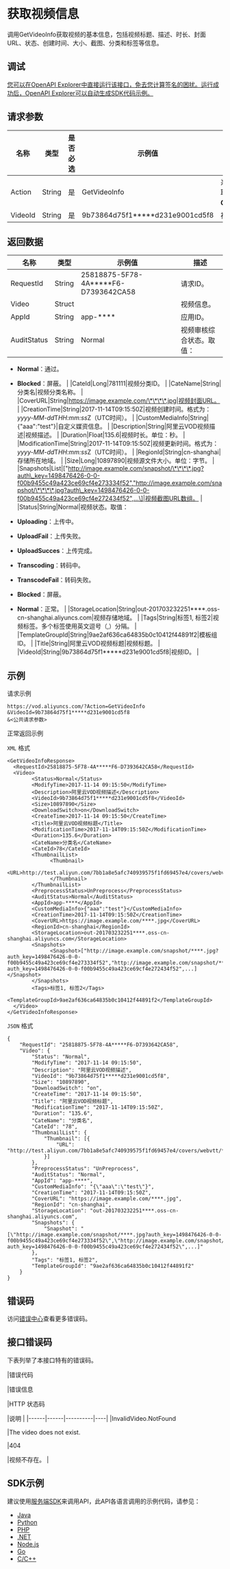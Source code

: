 # 获取视频信息

调用GetVideoInfo获取视频的基本信息，包括视频标题、描述、时长、封面URL、状态、创建时间、大小、截图、分类和标签等信息。

## 调试

[您可以在OpenAPI Explorer中直接运行该接口，免去您计算签名的困扰。运行成功后，OpenAPI Explorer可以自动生成SDK代码示例。](https://api.aliyun.com/#product=vod&api=GetVideoInfo&type=RPC&version=2017-03-21)

## 请求参数

|名称|类型|是否必选|示例值|描述|
|--|--|----|---|--|
|Action|String|是|GetVideoInfo|系统规定参数。取值：**GetVideoInfo**。 |
|VideoId|String|是|9b73864d75f1\*\*\*\*\*d231e9001cd5f8|视频ID。 |

## 返回数据

|名称|类型|示例值|描述|
|--|--|---|--|
|RequestId|String|25818875-5F78-4A\*\*\*\*\*F6-D7393642CA58|请求ID。 |
|Video|Struct| |视频信息。 |
|AppId|String|app-\*\*\*\*|应用ID。 |
|AuditStatus|String|Normal|视频审核综合状态。取值：

 -   **Normal**：通过。
-   **Blocked**：屏蔽。 |
|CateId|Long|781111|视频分类ID。 |
|CateName|String|分类名|视频分类名称。 |
|CoverURL|String|https://image.example.com/\*\*\*\*.jpg|视频封面URL。 |
|CreationTime|String|2017-11-14T09:15:50Z|视频创建时间。格式为：*yyyy-MM-dd*T*HH:mm:ss*Z（UTC时间）。 |
|CustomMediaInfo|String|\{"aaa":"test"\}|自定义媒资信息。 |
|Description|String|阿里云VOD视频描述|视频描述。 |
|Duration|Float|135.6|视频时长。单位：秒。 |
|ModificationTime|String|2017-11-14T09:15:50Z|视频更新时间。格式为：*yyyy-MM-dd*T*HH:mm:ss*Z（UTC时间）。 |
|RegionId|String|cn-shanghai|存储所在地域。 |
|Size|Long|10897890|视频源文件大小。单位：字节。 |
|Snapshots|List|\["http://image.example.com/snapshot/\*\*\*\*.jpg?auth\_key=1498476426-0-0-f00b9455c49a423ce69cf4e273334f52","http://image.example.com/snapshot/\*\*\*\*.jpg?auth\_key=1498476426-0-0-f00b9455c49a423ce69cf4e272434f52",...\]|视频截图URL数组。 |
|Status|String|Normal|视频状态。取值：

 -   **Uploading**：上传中。
-   **UploadFail**：上传失败。
-   **UploadSucces**：上传完成。
-   **Transcoding**：转码中。
-   **TranscodeFail**：转码失败。
-   **Blocked**：屏蔽。
-   **Normal**：正常。 |
|StorageLocation|String|out-201703232251\*\*\*\*.oss-cn-shanghai.aliyuncs.com|视频存储地域。 |
|Tags|String|标签1, 标签2|视频标签。多个标签使用英文逗号（,）分隔。 |
|TemplateGroupId|String|9ae2af636ca64835b0c10412f44891f2|模板组ID。 |
|Title|String|阿里云VOD视频标题|视频标题。 |
|VideoId|String|9b73864d75f1\*\*\*\*\*d231e9001cd5f8|视频ID。 |

## 示例

请求示例

```
https://vod.aliyuncs.com/?Action=GetVideoInfo
&VideoId=9b73864d75f1*****d231e9001cd5f8
&<公共请求参数>
```

正常返回示例

`XML` 格式

```
<GetVideoInfoResponse>
  <RequestId>25818875-5F78-4A*****F6-D7393642CA58</RequestId>
  <Video>
        <Status>Normal</Status>
        <ModifyTime>2017-11-14 09:15:50</ModifyTime>
        <Description>阿里云VOD视频描述</Description>
        <VideoId>9b73864d75f1*****d231e9001cd5f8</VideoId>
        <Size>10897890</Size>
        <DownloadSwitch>on</DownloadSwitch>
        <CreateTime>2017-11-14 09:15:50</CreateTime>
        <Title>阿里云VOD视频标题</Title>
        <ModificationTime>2017-11-14T09:15:50Z</ModificationTime>
        <Duration>135.6</Duration>
        <CateName>分类名</CateName>
        <CateId>78</CateId>
        <ThumbnailList>
              <Thumbnail>
                    <URL>http://test.aliyun.com/7bb1a8e5afc740939575f1fd69457e4/covers/webvtt/****.vtt</URL>
              </Thumbnail>
        </ThumbnailList>
        <PreprocessStatus>UnPreprocess</PreprocessStatus>
        <AuditStatus>Normal</AuditStatus>
        <AppId>app-****</AppId>
        <CustomMediaInfo>{"aaa":"test"}</CustomMediaInfo>
        <CreationTime>2017-11-14T09:15:50Z</CreationTime>
        <CoverURL>https://image.example.com/****.jpg</CoverURL>
        <RegionId>cn-shanghai</RegionId>
        <StorageLocation>out-201703232251****.oss-cn-shanghai.aliyuncs.com</StorageLocation>
        <Snapshots>
              <Snapshot>["http://image.example.com/snapshot/****.jpg?auth_key=1498476426-0-0-f00b9455c49a423ce69cf4e273334f52","http://image.example.com/snapshot/****.jpg?auth_key=1498476426-0-0-f00b9455c49a423ce69cf4e272434f52",...]</Snapshot>
        </Snapshots>
        <Tags>标签1, 标签2</Tags>
        <TemplateGroupId>9ae2af636ca64835b0c10412f44891f2</TemplateGroupId>
  </Video>
</GetVideoInfoResponse>
```

`JSON` 格式

```
{
	"RequestId": "25818875-5F78-4A*****F6-D7393642CA58",
	"Video": {
		"Status": "Normal",
		"ModifyTime": "2017-11-14 09:15:50",
		"Description": "阿里云VOD视频描述",
		"VideoId": "9b73864d75f1*****d231e9001cd5f8",
		"Size": "10897890",
		"DownloadSwitch": "on",
		"CreateTime": "2017-11-14 09:15:50",
		"Title": "阿里云VOD视频标题",
		"ModificationTime": "2017-11-14T09:15:50Z",
		"Duration": "135.6",
		"CateName": "分类名",
		"CateId": "78",
		"ThumbnailList": {
			"Thumbnail": [{
				"URL": "http://test.aliyun.com/7bb1a8e5afc740939575f1fd69457e4/covers/webvtt/****.vtt"
			}]
		},
		"PreprocessStatus": "UnPreprocess",
		"AuditStatus": "Normal",
		"AppId": "app-****",
		"CustomMediaInfo": "{\"aaa\":\"test\"}",
		"CreationTime": "2017-11-14T09:15:50Z",
		"CoverURL": "https://image.example.com/****.jpg",
		"RegionId": "cn-shanghai",
		"StorageLocation": "out-201703232251****.oss-cn-shanghai.aliyuncs.com",
		"Snapshots": {
			"Snapshot": "[\"http://image.example.com/snapshot/****.jpg?auth_key=1498476426-0-0-f00b9455c49a423ce69cf4e273334f52\",\"http://image.example.com/snapshot/****.jpg?auth_key=1498476426-0-0-f00b9455c49a423ce69cf4e272434f52\",...]"
		},
		"Tags": "标签1, 标签2",
		"TemplateGroupId": "9ae2af636ca64835b0c10412f44891f2"
	}
}
```

## 错误码

访问[错误中心](https://error-center.aliyun.com/status/product/vod)查看更多错误码。

## 接口错误码

下表列举了本接口特有的错误码。

|错误代码

|错误信息

|HTTP 状态码

|说明 |
|------|------|----------|----|
|InvalidVideo.NotFound

|The video does not exist.

|404

|视频不存在。 |

## SDK示例

建议使用[服务端SDK](~~101789~~)来调用API，此API各语言调用的示例代码，请参见：

-   [Java](~~61063~~)
-   [Python](~~61054~~)
-   [PHP](~~61069~~)
-   [.NET](~~84750~~)
-   [Node.js](~~101396~~)
-   [Go](~~101411~~)
-   [C/C++](~~101261~~)

